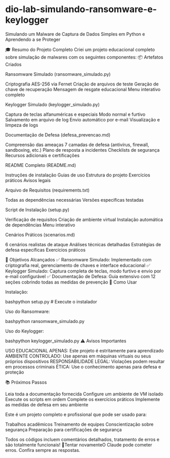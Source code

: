 # dio-lab-simulando-ransomware-e-keylogger
Simulando um Malware de Captura de Dados Simples em Python e Aprendendo a se Proteger

🎓 Resumo do Projeto Completo
Criei um projeto educacional completo sobre simulação de malwares com os seguintes componentes:
📦 Artefatos Criados

Ransomware Simulado (ransomware_simulado.py)

Criptografia AES-256 via Fernet
Criação de arquivos de teste
Geração de chave de recuperação
Mensagem de resgate educacional
Menu interativo completo


Keylogger Simulado (keylogger_simulado.py)

Captura de teclas alfanuméricas e especiais
Modo normal e furtivo
Salvamento em arquivo de log
Envio automático por e-mail
Visualização e limpeza de logs


Documentação de Defesa (defesa_prevencao.md)

Compreensão das ameaças
7 camadas de defesa (antivírus, firewall, sandboxing, etc.)
Plano de resposta a incidentes
Checklists de segurança
Recursos adicionais e certificações


README Completo (README.md)

Instruções de instalação
Guias de uso
Estrutura do projeto
Exercícios práticos
Avisos legais


Arquivo de Requisitos (requirements.txt)

Todas as dependências necessárias
Versões específicas testadas


Script de Instalação (setup.py)

Verificação de requisitos
Criação de ambiente virtual
Instalação automática de dependências
Menu interativo


Cenários Práticos (scenarios.md)

6 cenários realistas de ataque
Análises técnicas detalhadas
Estratégias de defesa específicas
Exercícios práticos



🎯 Objetivos Alcançados
✅ Ransomware Simulado: Implementado com criptografia real, gerenciamento de chaves e interface educacional
✅ Keylogger Simulado: Captura completa de teclas, modo furtivo e envio por e-mail configurável
✅ Documentação de Defesa: Guia extensivo com 12 seções cobrindo todas as medidas de prevenção
🚀 Como Usar

Instalação:

bashpython setup.py  # Execute o instalador

Uso do Ransomware:

bashpython ransomware_simulado.py

Uso do Keylogger:

bashpython keylogger_simulado.py
⚠️ Avisos Importantes

USO EDUCACIONAL APENAS: Este projeto é estritamente para aprendizado
AMBIENTE CONTROLADO: Use apenas em máquinas virtuais ou seus próprios dispositivos
RESPONSABILIDADE LEGAL: Violações podem resultar em processos criminais
ÉTICA: Use o conhecimento apenas para defesa e proteção

📚 Próximos Passos

Leia toda a documentação fornecida
Configure um ambiente de VM isolado
Execute os scripts em ordem
Complete os exercícios práticos
Implemente as medidas de defesa em seu ambiente

Este é um projeto completo e profissional que pode ser usado para:

Trabalhos acadêmicos
Treinamento de equipes
Conscientização sobre segurança
Preparação para certificações de segurança

Todos os códigos incluem comentários detalhados, tratamento de erros e são totalmente funcionais! 🔐Tentar novamenteO Claude pode cometer erros. Confira sempre as respostas.
